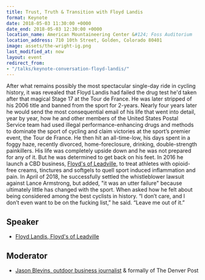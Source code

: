 ```yaml
---
title: Trust, Truth & Transition with Floyd Landis
format: Keynote
date: 2018-05-03 11:30:00 +0000
date_end: 2018-05-03 12:30:00 +0000
location_name: American Mountaineering Center &#124; Foss Auditorium
location_address: 710 10th Street, Golden, Colorado 80401
image: assets/the-wright-ig.png
last_modified_at: now
layout: event
redirect_from:
- "/talks/keynote-conversation-floyd-landis/"
---
```

After what remains possibly the most spectacular single-day ride in cycling history, it was revealed that Floyd Landis had failed the drug test he'd taken after that magical Stage 17 at the Tour de France. He was later stripped of his 2006 title and banned from the sport for 2-years. Nearly four years later he would send the most consequential email of his life that went into detail, year by year, how he and other members of the United States Postal Service team had used illegal performance-enhancing drugs and methods to dominate the sport of cycling and claim victories at the sport’s premier event, the Tour de France. He then hit an all-time-low, his days spent in a foggy haze, recently divorced, home-foreclosure, drinking, double-strength painkillers. His life was completely upside down and he was not prepared for any of it. But he was determined to get back on his feet. In 2016 he launch a CBD business, [Floyd's of Leadville](https://floydsofleadville.com/), to treat athletes with opioid-free creams, tinctures and softgels to quell sport induced inflammation and pain. In April of 2018, he successfully settled the whistleblower lawsuit against Lance Armstrong, but added, "it was an utter failure" because ultimately little has changed with the sport. When asked how he felt about being considered among the best cyclists in history. “I don’t care, and I don’t even want to be on the fucking list,” he said. “Leave me out of it.”

## Speaker

* [Floyd Landis, Floyd's of Leadville](https://floydsofleadville.com/floyd/)

## Moderator

* [Jason Blevins, outdoor business journalist](https://twitter.com/jasonblevins?lang=en) & formally of The Denver Post